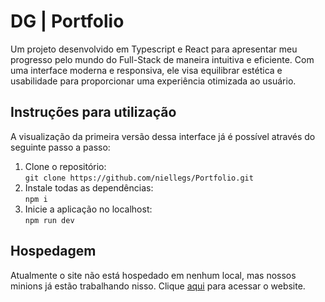 # DG | Portfolio

Um projeto desenvolvido em Typescript e React para apresentar meu progresso pelo mundo do Full-Stack de maneira intuitiva e eficiente. Com uma interface moderna e responsiva, ele visa equilibrar estética e usabilidade para proporcionar uma experiência otimizada ao usuário.

## Instruções para utilização

A visualização da primeira versão dessa interface já é possível através do seguinte passo a passo:

1. Clone o repositório:  
`git clone https://github.com/niellegs/Portfolio.git`
2. Instale todas as dependências:   
`npm i`
3. Inicie a aplicação no localhost:  
`npm run dev`

## Hospedagem

Atualmente o site não está hospedado em nenhum local, mas nossos minions já estão trabalhando nisso.
Clique [aqui](portfolio-niellegs-projects.vercel.app) para acessar o website.

